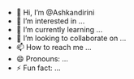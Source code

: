 - 👋 Hi, I’m @Ashkandirini
- 👀 I’m interested in ...
- 🌱 I’m currently learning ...
- 💞️ I’m looking to collaborate on ...
- 📫 How to reach me ...
- 😄 Pronouns: ...
- ⚡ Fun fact: ...

<!---
Ashkandirini/Ashkandirini is a ✨ special ✨ repository because its `README.md` (this file) appears on your GitHub profile.
You can click the Preview link to take a look at your changes.
--->
